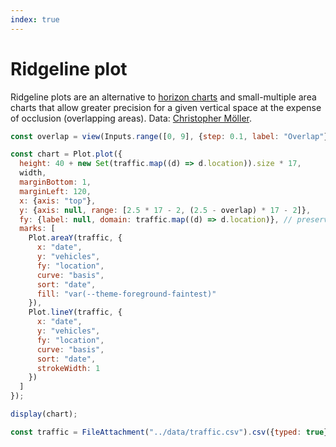 ```yaml
---
index: true
---
```


# Ridgeline plot

Ridgeline plots are an alternative to [horizon charts](./horizon) and small-multiple area charts that allow greater precision for a given vertical space at the expense of occlusion (overlapping areas). Data: [Christopher Möller](https://gist.github.com/chrtze/c74efb46cadb6a908bbbf5227934bfea).

```js
const overlap = view(Inputs.range([0, 9], {step: 0.1, label: "Overlap"}));
```

```js echo
const chart = Plot.plot({
  height: 40 + new Set(traffic.map((d) => d.location)).size * 17,
  width,
  marginBottom: 1,
  marginLeft: 120,
  x: {axis: "top"},
  y: {axis: null, range: [2.5 * 17 - 2, (2.5 - overlap) * 17 - 2]},
  fy: {label: null, domain: traffic.map((d) => d.location)}, // preserve input order
  marks: [
    Plot.areaY(traffic, {
      x: "date",
      y: "vehicles",
      fy: "location",
      curve: "basis",
      sort: "date",
      fill: "var(--theme-foreground-faintest)"
    }),
    Plot.lineY(traffic, {
      x: "date",
      y: "vehicles",
      fy: "location",
      curve: "basis",
      sort: "date",
      strokeWidth: 1
    })
  ]
});

display(chart);
```

```js echo
const traffic = FileAttachment("../data/traffic.csv").csv({typed: true});
```
